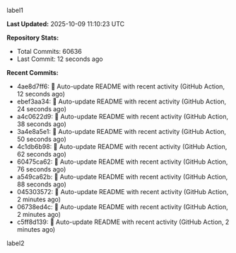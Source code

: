 
label1 
<!-- ACTIVITY_START -->
**Last Updated:** 2025-10-09 11:10:23 UTC

**Repository Stats:**
- Total Commits: 60636
- Last Commit: 12 seconds ago

**Recent Commits:**
- 4ae8d7ff6: 🤖 Auto-update README with recent activity (GitHub Action, 12 seconds ago)
- ebef3aa34: 🤖 Auto-update README with recent activity (GitHub Action, 24 seconds ago)
- a4c0622d9: 🤖 Auto-update README with recent activity (GitHub Action, 38 seconds ago)
- 3a4e8a5e1: 🤖 Auto-update README with recent activity (GitHub Action, 50 seconds ago)
- 4c1db6b98: 🤖 Auto-update README with recent activity (GitHub Action, 62 seconds ago)
- 60475ca62: 🤖 Auto-update README with recent activity (GitHub Action, 76 seconds ago)
- a549ca62b: 🤖 Auto-update README with recent activity (GitHub Action, 88 seconds ago)
- 045303572: 🤖 Auto-update README with recent activity (GitHub Action, 2 minutes ago)
- 06738ed4c: 🤖 Auto-update README with recent activity (GitHub Action, 2 minutes ago)
- c5ff8d139: 🤖 Auto-update README with recent activity (GitHub Action, 2 minutes ago)
<!-- ACTIVITY_END -->

label2
